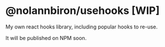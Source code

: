 # @nolannbiron/usehooks [WIP]

My own react hooks library, including popular hooks to re-use.

It will be published on NPM soon.
 
